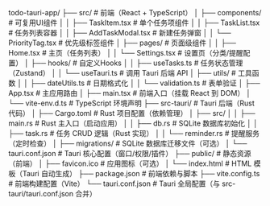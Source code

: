 todo-tauri-app/
├── src/                          # 前端（React + TypeScript）
│   ├── components/               # 可复用UI组件
│   │   ├── TaskItem.tsx          # 单个任务项组件
│   │   ├── TaskList.tsx          # 任务列表容器
│   │   ├── AddTaskModal.tsx      # 新建任务弹窗
│   │   └── PriorityTag.tsx       # 优先级标签组件
│   ├── pages/                    # 页面级组件
│   │   ├── Home.tsx              # 主页（任务列表）
│   │   └── Settings.tsx          # 设置页（分类/提醒配置）
│   ├── hooks/                    # 自定义Hooks
│   │   ├── useTasks.ts           # 任务状态管理（Zustand）
│   │   └── useTauri.ts           # 调用 Tauri 后端 API
│   ├── utils/                    # 工具函数
│   │   ├── dateUtils.ts          # 日期格式化
│   │   └── validation.ts         # 表单验证
│   ├── App.tsx                   # 主应用路由
│   ├── main.tsx                  # 前端入口（挂载 React 到 DOM）
│   └── vite-env.d.ts             # TypeScript 环境声明
├── src-tauri/                    # Tauri 后端（Rust 代码）
│   ├── Cargo.toml                # Rust 项目配置（依赖管理）
│   ├── src/
│   │   ├── main.rs               # Rust 主入口（启动应用）
│   │   ├── db.rs                 # SQLite 数据库初始化
│   │   ├── task.rs               # 任务 CRUD 逻辑（Rust 实现）
│   │   └── reminder.rs           # 提醒服务（定时检查）
│   ├── migrations/               # SQLite 数据库迁移文件（可选）
│   └── tauri.conf.json           # Tauri 核心配置（窗口/权限/插件）
├── public/                       # 静态资源（前端）
│   ├── favicon.ico               # 应用图标（可选）
│   └── index.html                # HTML 模板（Tauri 自动生成）
├── package.json                  # 前端依赖与脚本
├── vite.config.ts                # 前端构建配置（Vite）
└── tauri.conf.json               # Tauri 全局配置（与 src-tauri/tauri.conf.json 合并）
